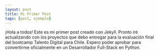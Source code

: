 ```yaml
---
layout: post
title: Mi Primer Post
tags: [post, ejemplo]
---
```


¡Hola a todos! Este es mi primer post creado con Jekyll. Pronto iré actualizando con los proyectos que debo entregar para la evaluación final del bootcamp Talento Digital para Chile. Espero poder aprobar para convertirme oficialmente en un Desarrollador Full-Stack en Python.
